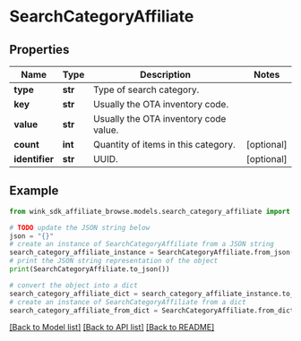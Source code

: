 # SearchCategoryAffiliate


## Properties

Name | Type | Description | Notes
------------ | ------------- | ------------- | -------------
**type** | **str** | Type of search category. | 
**key** | **str** | Usually the OTA inventory code. | 
**value** | **str** | Usually the OTA inventory code value. | 
**count** | **int** | Quantity of items in this category. | [optional] 
**identifier** | **str** | UUID. | [optional] 

## Example

```python
from wink_sdk_affiliate_browse.models.search_category_affiliate import SearchCategoryAffiliate

# TODO update the JSON string below
json = "{}"
# create an instance of SearchCategoryAffiliate from a JSON string
search_category_affiliate_instance = SearchCategoryAffiliate.from_json(json)
# print the JSON string representation of the object
print(SearchCategoryAffiliate.to_json())

# convert the object into a dict
search_category_affiliate_dict = search_category_affiliate_instance.to_dict()
# create an instance of SearchCategoryAffiliate from a dict
search_category_affiliate_from_dict = SearchCategoryAffiliate.from_dict(search_category_affiliate_dict)
```
[[Back to Model list]](../README.md#documentation-for-models) [[Back to API list]](../README.md#documentation-for-api-endpoints) [[Back to README]](../README.md)


